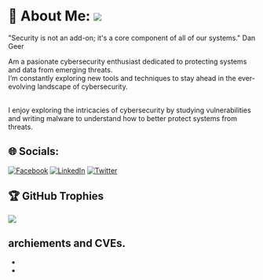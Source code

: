 # 💫 About Me: [![](https://visitcount.itsvg.in/api?id=njeru-codes&icon=9&color=4)](https://visitcount.itsvg.in)

"Security is not an add-on; it's a core component of all of our systems." Dan Geer <br/>

Am a pasionate cybersecurity enthusiast dedicated to protecting systems and data from emerging threats. <br/>
I’m constantly exploring new tools and techniques to stay ahead in the ever-evolving landscape of cybersecurity. <br/> <br/>

I enjoy exploring the intricacies of cybersecurity by studying vulnerabilities and writing malware to understand how to better protect systems from threats. 


## 🌐 Socials:
[![Facebook](https://img.shields.io/badge/Facebook-%231877F2.svg?logo=Facebook&logoColor=white)](https://facebook.com/bernardnjeru47) [![LinkedIn](https://img.shields.io/badge/LinkedIn-%230077B5.svg?logo=linkedin&logoColor=white)](https://linkedin.com/in/bernardnjeru) [![Twitter](https://img.shields.io/badge/Twitter-%231DA1F2.svg?logo=Twitter&logoColor=white)](https://twitter.com/bernardnjeru18) 


## 🏆 GitHub Trophies
![](https://github-profile-trophy.vercel.app/?username=njeru-codes&theme=radical&no-frame=false&no-bg=false&margin-w=4)


## archiements and CVEs.
-
-
 
  
